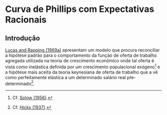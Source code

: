 # Curva de Phillips com Expectativas Racionais

## Introdução

[Lucas and Rapping (1969a)](https://www.jstor.org/stable/1829964) apresentam um modelo que procura reconciliar a hipótese padrão para o comportamento da função de oferta de trabalho agregada utilizada na teoria de crescimento econômico onde tal oferta é vista como inelástica definida por um crescimento populacional exógeno[^1] e a hipótese mais aceita da teoria keynesiana de oferta de trabalho que a vê como perfeitamente elástica a um determinado salário real pŕe-determinado[^2]. 


[^1]: Cf. [Solow (1956)](https://www.jstor.org/stable/1884513).

[^2]: Cf. [Hicks (1937)](https://www.jstor.org/stable/1907242).
